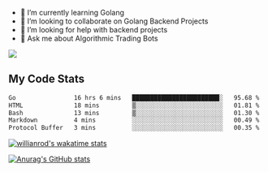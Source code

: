 
- 🌱 I’m currently learning Golang
- 👯 I’m looking to collaborate on Golang Backend Projects
- 🤔 I’m looking for help with backend projects
- 💬 Ask me about Algorithmic Trading Bots

![](https://github-profile-trophy.vercel.app/?username=kevinbarrero)

## My Code Stats

<!--START_SECTION:waka-->

```txt
Go                16 hrs 6 mins   ████████████████████████░   95.68 %
HTML              18 mins         ▒░░░░░░░░░░░░░░░░░░░░░░░░   01.81 %
Bash              13 mins         ▒░░░░░░░░░░░░░░░░░░░░░░░░   01.30 %
Markdown          4 mins          ░░░░░░░░░░░░░░░░░░░░░░░░░   00.49 %
Protocol Buffer   3 mins          ░░░░░░░░░░░░░░░░░░░░░░░░░   00.35 %
```

<!--END_SECTION:waka-->

[![willianrod's wakatime stats](https://github-readme-stats.vercel.app/api/wakatime?username=holdandup&layout=compact&theme=react&custom_title=Wakatime%20All%20Time%20Stats&langs_count=8)](https://github.com/anuraghazra/github-readme-stats)

[![Anurag's GitHub stats](https://github-readme-stats.vercel.app/api?username=Kevinbarrero)](https://github.com/anuraghazra/github-readme-stats)




